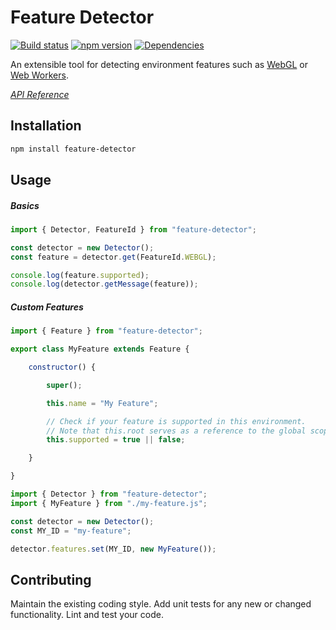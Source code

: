 # Feature Detector

[![Build status](https://travis-ci.org/vanruesc/feature-detector.svg?branch=master)](https://travis-ci.org/vanruesc/feature-detector)
[![npm version](https://badge.fury.io/js/feature-detector.svg)](http://badge.fury.io/js/feature-detector)
[![Dependencies](https://david-dm.org/vanruesc/feature-detector.svg?branch=master)](https://david-dm.org/vanruesc/feature-detector)

An extensible tool for detecting environment features such as
[WebGL](https://developer.mozilla.org/en-US/docs/Web/API/WebGL_API) or
[Web Workers](https://developer.mozilla.org/en-US/docs/Web/API/Web_Workers_API).

*[API Reference](http://vanruesc.github.io/feature-detector/docs)*


## Installation

```sh
npm install feature-detector
``` 


## Usage

##### Basics

```javascript
import { Detector, FeatureId } from "feature-detector";

const detector = new Detector();
const feature = detector.get(FeatureId.WEBGL);

console.log(feature.supported);
console.log(detector.getMessage(feature));
```

##### Custom Features

```javascript
import { Feature } from "feature-detector";

export class MyFeature extends Feature {

	constructor() {

		super();

		this.name = "My Feature";

		// Check if your feature is supported in this environment.
		// Note that this.root serves as a reference to the global scope.
		this.supported = true || false;

	}

}
```

```javascript
import { Detector } from "feature-detector";
import { MyFeature } from "./my-feature.js";

const detector = new Detector();
const MY_ID = "my-feature";

detector.features.set(MY_ID, new MyFeature());
```


## Contributing

Maintain the existing coding style. Add unit tests for any new or changed functionality. Lint and test your code.
